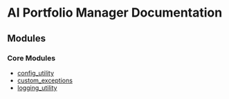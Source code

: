 # AI Portfolio Manager Documentation

## Modules

### Core Modules

- [config_utility](config_utility.md)
- [custom_exceptions](custom_exceptions.md)
- [logging_utility](logging_utility.md)

